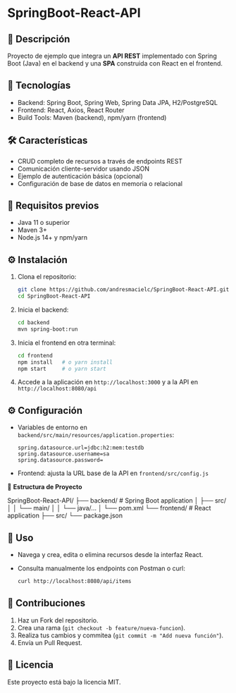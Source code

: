 # SpringBoot-React-API

## 📄 Descripción

Proyecto de ejemplo que integra un **API REST** implementado con Spring Boot (Java) en el backend y una **SPA** construida con React en el frontend.

## 🚀 Tecnologías

* Backend: Spring Boot, Spring Web, Spring Data JPA, H2/PostgreSQL
* Frontend: React, Axios, React Router
* Build Tools: Maven (backend), npm/yarn (frontend)

## 🛠️ Características

* CRUD completo de recursos a través de endpoints REST
* Comunicación cliente-servidor usando JSON
* Ejemplo de autenticación básica (opcional)
* Configuración de base de datos en memoria o relacional

## 🚀 Requisitos previos

* Java 11 o superior
* Maven 3+
* Node.js 14+ y npm/yarn

## ⚙️ Instalación

1. Clona el repositorio:

   ```bash
   git clone https://github.com/andresmacielc/SpringBoot-React-API.git
   cd SpringBoot-React-API
   ```
2. Inicia el backend:

   ```bash
   cd backend
   mvn spring-boot:run
   ```
3. Inicia el frontend en otra terminal:

   ```bash
   cd frontend
   npm install   # o yarn install
   npm start     # o yarn start
   ```
4. Accede a la aplicación en `http://localhost:3000` y a la API en `http://localhost:8080/api`

## ⚙️ Configuración

* Variables de entorno en `backend/src/main/resources/application.properties`:

  ```properties
  spring.datasource.url=jdbc:h2:mem:testdb
  spring.datasource.username=sa
  spring.datasource.password=
  ```
* Frontend: ajusta la URL base de la API en `frontend/src/config.js`

📁 **Estructura de Proyecto**

SpringBoot-React-API/
├── backend/ # Spring Boot application
│ ├── src/
│ │ └── main/
│ │ └── java/...
│ └── pom.xml
└── frontend/ # React application
├── src/
└── package.json

## 🚨 Uso

* Navega y crea, edita o elimina recursos desde la interfaz React.
* Consulta manualmente los endpoints con Postman o curl:

  ```bash
  curl http://localhost:8080/api/items
  ```

## 🤝 Contribuciones

1. Haz un Fork del repositorio.
2. Crea una rama (`git checkout -b feature/nueva-funcion`).
3. Realiza tus cambios y commitea (`git commit -m "Add nueva función"`).
4. Envía un Pull Request.

## 📝 Licencia

Este proyecto está bajo la licencia MIT.
